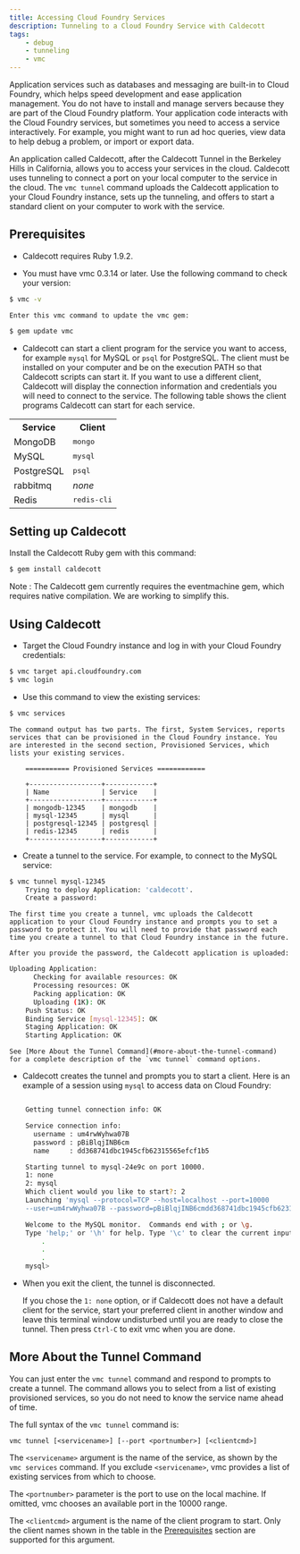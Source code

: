 ```yaml
---
title: Accessing Cloud Foundry Services
description: Tunneling to a Cloud Foundry Service with Caldecott
tags:
    - debug
    - tunneling
    - vmc
---
```


Application services such as databases and messaging are built-in to Cloud Foundry, which helps speed development and ease application management. You do not have to install and manage servers because they are part of the Cloud Foundry platform. Your application code interacts with the Cloud Foundry services, but sometimes you need to access a service interactively. For example, you might want to run ad hoc queries, view data to help debug a problem, or import or export data.

An application called Caldecott, after the Caldecott Tunnel in the Berkeley Hills in California, allows you to access your services in the cloud. Caldecott uses tunneling to connect a port on your local computer to the service in the cloud. The `vmc tunnel` command uploads the Caldecott application to your Cloud Foundry instance, sets up the tunneling, and offers to start a standard client on your computer to work with the service.

## Prerequisites

+	Caldecott requires Ruby 1.9.2.

+ 	You must have vmc 0.3.14 or later. Use the following command to check your version:

```bash
$ vmc -v
```

	Enter this vmc command to update the vmc gem:

```bash
$ gem update vmc
```

+ 	Caldecott can start a client program for the service you want to access, for example `mysql` for MySQL or `psql` for PostgreSQL. The client must be installed on your computer and be on the execution PATH so that Caldecott scripts can start it. If you want to use a different client, Caldecott will display the connection information and credentials you will need to connect to the service. The following table shows the client programs Caldecott can start for each service.

<table class="std">
	<tr>
		<th>Service</th>
		<th>Client</th>
	</tr>
	<tr>
		<td>MongoDB</td>
		<td><tt>mongo</tt></td>
	</tr>
	<tr>
		<td>MySQL</td>
		<td><tt>mysql</tt></td>
	</tr>
	<tr>
		<td>PostgreSQL</td>
		<td><tt>psql</tt></td>
	</tr>
	<tr>
		<td>rabbitmq</td>
		<td><i>none</i></td>
	</tr>
	<tr>
		<td>Redis</td>
		<td><tt>redis-cli</tt></td>
	</tr>
</table>

## Setting up Caldecott

Install the Caldecott Ruby gem with this command:

```bash
$ gem install caldecott
```

Note
: The Caldecott gem currently requires the eventmachine gem, which requires native compilation. We are working to simplify this.

## Using Caldecott

* Target the Cloud Foundry instance and log in with your Cloud Foundry credentials:

```bash
$ vmc target api.cloudfoundry.com
$ vmc login

```

* Use this command to view the existing services:

```bash
$ vmc services
```

	The command output has two parts. The first, System Services, reports services that can be provisioned in the Cloud Foundry instance. You are interested in the second section, Provisioned Services, which lists your existing services.

		=========== Provisioned Services ============

	    +------------------+------------+
	    | Name             | Service    |
	    +------------------+------------+
	    | mongodb-12345    | mongodb    |
	    | mysql-12345      | mysql      |
	    | postgresql-12345 | postgresql |
	    | redis-12345      | redis      |
	    +------------------+------------+

* Create a tunnel to the service. For example, to connect to the MySQL service:

```bash
$ vmc tunnel mysql-12345
	Trying to deploy Application: 'caldecott'.
	Create a password:

```

	The first time you create a tunnel, vmc uploads the Caldecott application to your Cloud Foundry instance and prompts you to set a password to protect it. You will need to provide that password each time you create a tunnel to that Cloud Foundry instance in the future.

	After you provide the password, the Caldecott application is uploaded:

```bash
Uploading Application:
      Checking for available resources: OK
      Processing resources: OK
      Packing application: OK
      Uploading (1K): OK
    Push Status: OK
    Binding Service [mysql-12345]: OK
    Staging Application: OK
    Starting Application: OK

```

	See [More About the Tunnel Command](#more-about-the-tunnel-command) for a complete description of the `vmc tunnel` command options.

* Caldecott creates the tunnel and prompts you to start a client. Here is an example of a session using `mysql` to access data on Cloud Foundry:

```bash

	Getting tunnel connection info: OK

	Service connection info:
	  username : um4rwWyhwa07B
	  password : pBiBlqjINB6cm
	  name     : dd368741dbc1945cfb62315565efcf1b5

	Starting tunnel to mysql-24e9c on port 10000.
	1: none
	2: mysql
	Which client would you like to start?: 2
	Launching 'mysql --protocol=TCP --host=localhost --port=10000
	--user=um4rwWyhwa07B --password=pBiBlqjINB6cmdd368741dbc1945cfb62315565efcf1b5'

	Welcome to the MySQL monitor.  Commands end with ; or \g.
	Type 'help;' or '\h' for help. Type '\c' to clear the current input statement.
		.
		.
		.
	mysql>

```

* When you exit the client, the tunnel is disconnected.

	If you chose the `1: none` option, or if Caldecott does not have a default client for the service, start your preferred client in another window and leave this terminal window undisturbed until you are ready to close the tunnel. Then press `Ctrl-C` to exit vmc when you are done.

## More About the Tunnel Command

You can just enter the `vmc tunnel` command and respond to prompts to create a tunnel. The command allows you to select from a list of existing provisioned services, so you do not need to know the service name ahead of time.

The full syntax of the `vmc tunnel` command is:

	vmc tunnel [<servicename>] [--port <portnumber>] [<clientcmd>]

The `<servicename>` argument is the name of the service, as shown by the `vmc services` command. If you exclude `<servicename>`, vmc provides a list of existing services from which to choose.

The `<portnumber>` parameter is the port to use on the local machine. If omitted, vmc chooses an available port in the 10000 range.

The `<clientcmd>` argument is the name of the client program to start. Only the client names shown in the table in the [Prerequisites](#prerequisites) section are supported for this argument.

